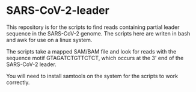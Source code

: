 # SARS-CoV-2-leader

This repository is for the scripts to find reads containing partial leader
sequence in the SARS-CoV-2 genome. The scripts here are writen in bash and 
awk for use on a linux system.

The scripts take a mapped SAM/BAM file and look for reads with the sequence
motif GTAGATCTGTTCTCT, which occurs at the 3' end of the SARS-CoV-2 leader.

You will need to install samtools on the system for the scripts to work 
correctly. 
